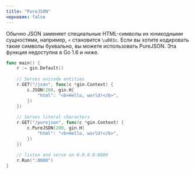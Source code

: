 ```yaml
---
title: "PureJSON"
черновик: false
---
```


Обычно JSON заменяет специальные HTML-символы их юникодными сущностями, например, `<` становится `\u003c`. Если вы хотите кодировать такие символы буквально, вы можете использовать PureJSON.
Эта функция недоступна в Go 1.6 и ниже.

```go
func main() {
	r := gin.Default()
	
	// Serves unicode entities
	r.GET("/json", func(c *gin.Context) {
		c.JSON(200, gin.H{
			"html": "<b>Hello, world!</b>",
		})
	})
	
	// Serves literal characters
	r.GET("/purejson", func(c *gin.Context) {
		c.PureJSON(200, gin.H{
			"html": "<b>Hello, world!</b>",
		})
	})
	
	// listen and serve on 0.0.0.0:8080
	r.Run(":8080")
}
```
